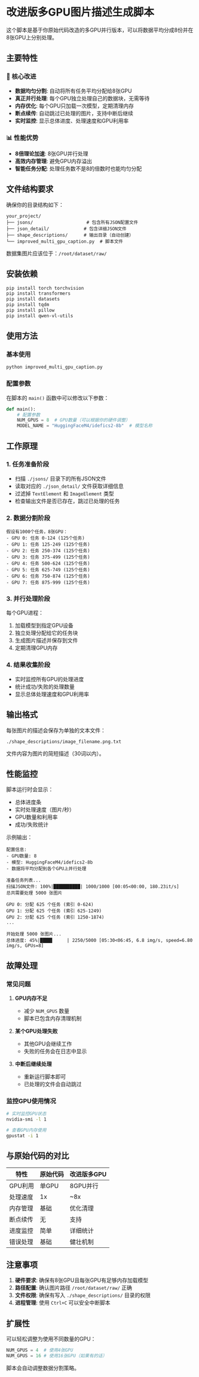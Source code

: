 # 改进版多GPU图片描述生成脚本

这个脚本是基于你原始代码改造的多GPU并行版本，可以将数据平均分成8份并在8张GPU上分别处理。

## 主要特性

### 🚀 核心改进
- **数据均匀分割**: 自动将所有任务平均分配给8张GPU
- **真正并行处理**: 每个GPU独立处理自己的数据块，无需等待
- **内存优化**: 每个GPU只加载一次模型，定期清理内存
- **断点续传**: 自动跳过已处理的图片，支持中断后继续
- **实时监控**: 显示总体进度、处理速度和GPU利用率

### 📊 性能优势
- **8倍理论加速**: 8张GPU并行处理
- **高效内存管理**: 避免GPU内存溢出
- **智能任务分配**: 处理任务数不是8的倍数时也能均匀分配

## 文件结构要求

确保你的目录结构如下：
```
your_project/
├── jsons/                    # 包含所有JSON配置文件
├── json_detail/             # 包含详细JSON文件  
├── shape_descriptions/      # 输出目录（自动创建）
└── improved_multi_gpu_caption.py  # 脚本文件
```

数据集图片应该位于：`/root/dataset/raw/`

## 安装依赖

```bash
pip install torch torchvision
pip install transformers
pip install datasets
pip install tqdm
pip install pillow
pip install qwen-vl-utils
```

## 使用方法

### 基本使用
```bash
python improved_multi_gpu_caption.py
```

### 配置参数

在脚本的 `main()` 函数中可以修改以下参数：

```python
def main():
    # 配置参数
    NUM_GPUS = 8  # GPU数量（可以根据你的硬件调整）
    MODEL_NAME = "HuggingFaceM4/idefics2-8b"  # 模型名称
```

## 工作原理

### 1. 任务准备阶段
- 扫描 `./jsons/` 目录下的所有JSON文件
- 读取对应的 `./json_detail/` 文件获取详细信息
- 过滤掉 `TextElement` 和 `ImageElement` 类型
- 检查输出文件是否已存在，跳过已处理的任务

### 2. 数据分割阶段
```
假设有1000个任务，8张GPU：
- GPU 0: 任务 0-124 (125个任务)
- GPU 1: 任务 125-249 (125个任务)  
- GPU 2: 任务 250-374 (125个任务)
- GPU 3: 任务 375-499 (125个任务)
- GPU 4: 任务 500-624 (125个任务)
- GPU 5: 任务 625-749 (125个任务)
- GPU 6: 任务 750-874 (125个任务)
- GPU 7: 任务 875-999 (125个任务)
```

### 3. 并行处理阶段
每个GPU进程：
1. 加载模型到指定GPU设备
2. 独立处理分配给它的任务块
3. 生成图片描述并保存到文件
4. 定期清理GPU内存

### 4. 结果收集阶段
- 实时监控所有GPU的处理进度
- 统计成功/失败的处理数量
- 显示总体处理速度和GPU利用率

## 输出格式

每张图片的描述会保存为单独的文本文件：
```
./shape_descriptions/image_filename.png.txt
```

文件内容为图片的简短描述（30词以内）。

## 性能监控

脚本运行时会显示：
- 总体进度条
- 实时处理速度（图片/秒）
- GPU数量和利用率
- 成功/失败统计

示例输出：
```
配置信息:
- GPU数量: 8
- 模型: HuggingFaceM4/idefics2-8b
- 数据将平均分配到各个GPU上并行处理

准备任务列表...
扫描JSON文件: 100%|██████████| 1000/1000 [00:05<00:00, 180.23it/s]
总共需要处理 5000 张图片

GPU 0: 分配 625 个任务 (索引 0-624)
GPU 1: 分配 625 个任务 (索引 625-1249)
GPU 2: 分配 625 个任务 (索引 1250-1874)
...

开始处理 5000 张图片...
总体进度: 45%|████▌     | 2250/5000 [05:30<06:45, 6.8 img/s, speed=6.80 img/s, GPUs=8]
```

## 故障处理

### 常见问题

1. **GPU内存不足**
   - 减少 `NUM_GPUS` 数量
   - 脚本已包含内存清理机制

2. **某个GPU处理失败**
   - 其他GPU会继续工作
   - 失败的任务会在日志中显示

3. **中断后继续处理**
   - 重新运行脚本即可
   - 已处理的文件会自动跳过

### 监控GPU使用情况
```bash
# 实时监控GPU状态
nvidia-smi -l 1

# 查看GPU内存使用
gpustat -i 1
```

## 与原始代码的对比

| 特性 | 原始代码 | 改进版多GPU |
|------|----------|-------------|
| GPU利用 | 单GPU | 8GPU并行 |
| 处理速度 | 1x | ~8x |
| 内存管理 | 基础 | 优化清理 |
| 断点续传 | 无 | 支持 |
| 进度监控 | 简单 | 详细统计 |
| 错误处理 | 基础 | 健壮机制 |

## 注意事项

1. **硬件要求**: 确保有8张GPU且每张GPU有足够内存加载模型
2. **路径配置**: 确认图片路径 `/root/dataset/raw/` 正确
3. **文件权限**: 确保有写入 `./shape_descriptions/` 目录的权限
4. **进程管理**: 使用 `Ctrl+C` 可以安全中断脚本

## 扩展性

可以轻松调整为使用不同数量的GPU：
```python
NUM_GPUS = 4  # 使用4张GPU
NUM_GPUS = 16 # 使用16张GPU（如果有的话）
```

脚本会自动调整数据分割策略。 